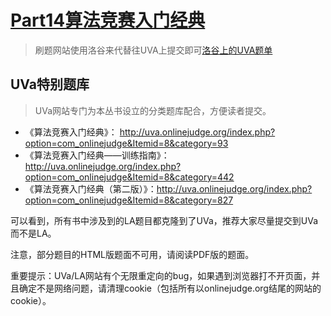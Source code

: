 # [Part14算法竞赛入门经典](https://item.jd.com/23264090575.html)
> 刷题网站使用洛谷来代替往UVA上提交即可[洛谷上的UVA题单](https://www.luogu.com.cn/problem/list?type=UVA&page=1)

## UVa特别题库
> UVa网站专门为本丛书设立的分类题库配合，方便读者提交。

+ 《算法竞赛入门经典》： http://uva.onlinejudge.org/index.php?option=com_onlinejudge&Itemid=8&category=93
+ 《算法竞赛入门经典——训练指南》： http://uva.onlinejudge.org/index.php?option=com_onlinejudge&Itemid=8&category=442
+ 《算法竞赛入门经典（第二版）》：http://uva.onlinejudge.org/index.php?option=com_onlinejudge&Itemid=8&category=827

可以看到，所有书中涉及到的LA题目都克隆到了UVa，推荐大家尽量提交到UVa而不是LA。

注意，部分题目的HTML版题面不可用，请阅读PDF版的题面。

重要提示：UVa/LA网站有个无限重定向的bug，如果遇到浏览器打不开页面，并且确定不是网络问题，请清理cookie（包括所有以onlinejudge.org结尾的网站的cookie）。